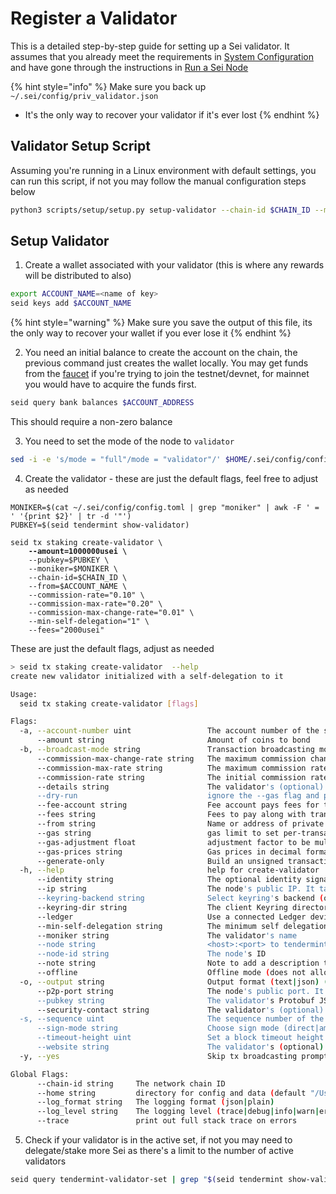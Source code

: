 # Register a Validator

This is a detailed step-by-step guide for setting up a Sei validator. It assumes that you already meet the requirements in [System Configuration](../run-a-sei-node/system-configuration.md) and have gone through the instructions in [Run a Sei Node](../run-a-sei-node/)&#x20;

{% hint style="info" %}
Make sure you back up `~/.sei/config/priv_validator.json`&#x20;

* It's the only way to recover your validator if it's ever lost
{% endhint %}

## Validator Setup Script

Assuming you're running in a Linux environment with default settings, you can run this script, if not you may follow the manual configuration steps below&#x20;

```bash
python3 scripts/setup/setup.py setup-validator --chain-id $CHAIN_ID --moniker $MONIKER --version $SEID_VERSION
```

## Setup Validator

1. Create a wallet associated with your validator (this is where any rewards will be distributed to also)&#x20;

```bash
export ACCOUNT_NAME=<name of key> 
seid keys add $ACCOUNT_NAME
```

{% hint style="warning" %}
Make sure you save the output of this file, its the only way to recover your wallet if you ever lose it&#x20;
{% endhint %}

2. You need an initial balance to create the account on the chain, the previous command just creates the wallet locally. You may get funds from the [faucet](https://app.seinetwork.io/faucet) if you're trying to join the testnet/devnet, for mainnet you would have to acquire the funds first.&#x20;

```bash
seid query bank balances $ACCOUNT_ADDRESS
```

This should require a non-zero balance

3. You need to set the mode of the node to `validator`

```bash
sed -i -e 's/mode = "full"/mode = "validator"/' $HOME/.sei/config/config.toml` 
```

4. Create the validator - these are just the default flags, feel free to adjust as needed

<pre class="language-bash"><code class="lang-bash">MONIKER=$(cat ~/.sei/config/config.toml | grep "moniker" | awk -F ' = ' '{print $2}' | tr -d '"')
PUBKEY=$(seid tendermint show-validator)

seid tx staking create-validator \
<strong>    --amount=1000000usei \
</strong>    --pubkey=$PUBKEY \
    --moniker=$MONIKER \
    --chain-id=$CHAIN_ID \
    --from=$ACCOUNT_NAME \
    --commission-rate="0.10" \
    --commission-max-rate="0.20" \
    --commission-max-change-rate="0.01" \
    --min-self-delegation="1" \
    --fees="2000usei"
</code></pre>

These are just the default flags, adjust as needed

```bash
> seid tx staking create-validator  --help
create new validator initialized with a self-delegation to it

Usage:
  seid tx staking create-validator [flags]

Flags:
  -a, --account-number uint                 The account number of the signing account (offline mode only)
      --amount string                       Amount of coins to bond
  -b, --broadcast-mode string               Transaction broadcasting mode (sync|async|block) (default "sync")
      --commission-max-change-rate string   The maximum commission change rate percentage (per day)
      --commission-max-rate string          The maximum commission rate percentage
      --commission-rate string              The initial commission rate percentage
      --details string                      The validator's (optional) details
      --dry-run                             ignore the --gas flag and perform a simulation of a transaction, but don't broadcast it
      --fee-account string                  Fee account pays fees for the transaction instead of deducting from the signer
      --fees string                         Fees to pay along with transaction; eg: 10uatom
      --from string                         Name or address of private key with which to sign
      --gas string                          gas limit to set per-transaction; set to "auto" to calculate sufficient gas automatically (default 200000)
      --gas-adjustment float                adjustment factor to be multiplied against the estimate returned by the tx simulation; if the gas limit is set manually this flag is ignored  (default 1)
      --gas-prices string                   Gas prices in decimal format to determine the transaction fee (e.g. 0.1uatom)
      --generate-only                       Build an unsigned transaction and write it to STDOUT (when enabled, the local Keybase is not accessible)
  -h, --help                                help for create-validator
      --identity string                     The optional identity signature (ex. UPort or Keybase)
      --ip string                           The node's public IP. It takes effect only when used in combination with --generate-only
      --keyring-backend string              Select keyring's backend (os|file|kwallet|pass|test|memory) (default "os")
      --keyring-dir string                  The client Keyring directory; if omitted, the default 'home' directory will be used
      --ledger                              Use a connected Ledger device
      --min-self-delegation string          The minimum self delegation required on the validator
      --moniker string                      The validator's name
      --node string                         <host>:<port> to tendermint rpc interface for this chain (default "tcp://localhost:26657")
      --node-id string                      The node's ID
      --note string                         Note to add a description to the transaction (previously --memo)
      --offline                             Offline mode (does not allow any online functionality
  -o, --output string                       Output format (text|json) (default "json")
      --p2p-port string                     The node's public port. It takes effect only when used in combination with --generate-only
      --pubkey string                       The validator's Protobuf JSON encoded public key
      --security-contact string             The validator's (optional) security contact email
  -s, --sequence uint                       The sequence number of the signing account (offline mode only)
      --sign-mode string                    Choose sign mode (direct|amino-json), this is an advanced feature
      --timeout-height uint                 Set a block timeout height to prevent the tx from being committed past a certain height
      --website string                      The validator's (optional) website
  -y, --yes                                 Skip tx broadcasting prompt confirmation

Global Flags:
      --chain-id string     The network chain ID
      --home string         directory for config and data (default "/Users/brandon/.sei")
      --log_format string   The logging format (json|plain)
      --log_level string    The logging level (trace|debug|info|warn|error|fatal|panic)
      --trace               print out full stack trace on errors

```

5. Check if your validator is in the active set, if not you may need to delegate/stake more Sei as there's a limit to the number of active validators

```bash
seid query tendermint-validator-set | grep "$(seid tendermint show-validator | jq -r .key)"
```

